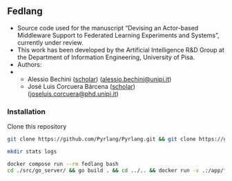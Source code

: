 ## Fedlang

- Source code used for the manuscript “Devising an Actor-based Middleware Support to Federated Learning Experiments and Systems”, currently under review.
- This work has been developed by the Artificial Intelligence R&D Group at the Department of Information Engineering, University of Pisa.
- Authors:
- - Alessio Bechini ([scholar](https://scholar.google.com/citations?user=ooYOGP4AAAAJ)) (alessio.bechini@unipi.it)
  - José Luis Corcuera Bárcena ([scholar](https://scholar.google.it/citations?user=dasDbcAAAAAJ)) (joseluis.corcuera@phd.unipi.it)

### Installation
Clone this repository
```bash
git clone https://github.com/Pyrlang/Pyrlang.git && git clone https://github.com/Pyrlang/Term.git
```
```bash
mkdir stats logs
```
 ```bash
docker compose run --rm fedlang bash
cd ./src/go_server/ && go build . && cd ../.. && docker run -v .:/app/fedlang -it --rm fedlang ./start.sh
```
